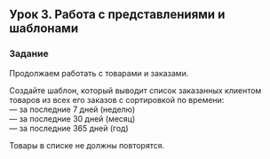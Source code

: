 ## Урок 3. Работа с представлениями и шаблонами

### Задание

Продолжаем работать с товарами и заказами.

Создайте шаблон, который выводит список заказанных клиентом товаров из всех его заказов с сортировкой по времени:  
— за последние 7 дней (неделю)  
— за последние 30 дней (месяц)  
— за последние 365 дней (год)

Товары в списке не должны повторятся.
